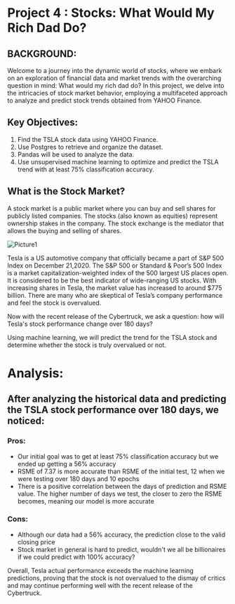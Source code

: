 # Project 4 : Stocks: What Would My Rich Dad Do? 


## BACKGROUND:
Welcome to a journey into the dynamic world of stocks, where we embark on an exploration of financial data and market trends with the overarching question in mind: What would my rich dad do? In this project, we delve into the intricacies of stock market behavior, employing a multifaceted approach to analyze and predict stock trends obtained from YAHOO Finance.

## Key Objectives:
1. Find the TSLA stock data using YAHOO Finance.
2. Use Postgres to retrieve and organize the dataset.
3. Pandas will be used to analyze the data.
4. Use unsupervised machine learning to optimize and predict the TSLA trend with at least 75% classification accuracy. 

## What is the Stock Market?

A stock market is a public market where you can buy and sell shares for publicly listed companies. The stocks (also known as equities) represent ownership stakes in the company. The stock exchange is the mediator that allows the buying and selling of shares.


  ![Picture1](https://github.com/d-p1/project4_group3/assets/134445591/8eb0b0fc-28ef-43e5-8f05-9b18d7a89eaa)



Tesla is a US automotive company that officially became a part of S&P 500 Index on December 21,2020. The S&P 500 or Standard & Poor’s 500 Index is a market capitalization-weighted index of the 500 largest US places open. It is considered to be the best indicator of wide-ranging US stocks. With increasing shares in Tesla, the market value has increased to around $775 billion. There are many who are skeptical of Tesla’s company performance and feel the stock is overvalued.


Now with the recent release of the Cybertruck, we ask a question: how will Tesla's stock performance change over 180 days? 

Using machine learning, we will predict the trend for the TSLA stock and determine whether the stock is truly overvalued or not.

# Analysis:

## After analyzing the historical data and predicting the TSLA stock performance over 180 days, we noticed:

### Pros:
* Our initial goal was to get at least 75% classification accuracy but we ended up getting a 56% accuracy
* RSME of 7.37 is more accurate than RSME of the initial test, 12 when we were testing over 180 days and 10 epochs
* There is a positive correlation between the days of prediction and RSME value. The higher number of days we test, the closer to zero the RSME becomes, meaning our model is more accurate 

### Cons:
* Although our data had a 56% accuracy, the prediction close to the valid closing price
* Stock market in general is hard to predict, wouldn't we all be billionaires if we could predict with 100% accuracy?

Overall, Tesla actual performance exceeds the machine learning predictions, proving that the stock is not overvalued to the dismay of critics and may continue performing well with the recent release of the Cybertruck.


 

